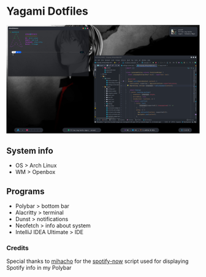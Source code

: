 # Yagami Dotfiles

![Image](assets/screenshot.png)

## System info

- OS > Arch Linux
- WM > Openbox

## Programs

- Polybar > bottom bar
- Alacritty > terminal
- Dunst > notifications
- Neofetch > info about system
- IntelliJ IDEA Ultimate > IDE

### Credits

Special thanks to [mihacho](https://github.com/micahco) for the [spotify-now](https://github.com/micahco/spotify-now) script used for displaying Spotify info in my Polybar
